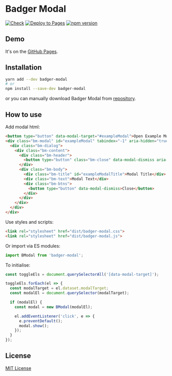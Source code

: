 # Badger Modal
[![Check](https://github.com/roma-borsuk/badger-modal/actions/workflows/check.yml/badge.svg)](https://github.com/roma-borsuk/badger-modal/actions/workflows/check.yml)
[![Deploy to Pages](https://github.com/roma-borsuk/badger-modal/actions/workflows/pages.yml/badge.svg?branch=pages)](https://roma-borsuk.github.io/badger-modal)
[![npm version](https://badge.fury.io/js/badger-modal.svg)](https://badge.fury.io/js/badger-modal)

## Demo
It's on the [GitHub Pages](https://roma-borsuk.github.io/badger-modal).

## Installation

```bash
yarn add --dev badger-modal
# or
npm install --save-dev badger-modal
```

or you can manually download Badger Modal from [repository](https://github.com/roma-borsuk/badger-modal/archive/refs/heads/main.zip).

## How to use

Add modal html:
``` html
<button type="button" data-modal-target="#exampleModal">Open Example Modal</button>
<div class="bm-modal" id="exampleModal" tabindex="-1" aria-hidden="true" aria-labelledby="exampleModalTitle">
  <div class="bm-dialog">
    <div class="bm-content">
      <div class="bm-header">
        <button type="button" class="bm-close" data-modal-dismiss aria-label="Close">Close</button>
      </div>
      <div class="bm-body">
        <div class="bm-title" id="exampleModalTitle">Modal Title</div>
        <div class="bm-text">Modal Text</div>
        <div class="bm-btns">
          <button type="button" data-modal-dismiss>Close</button>
        </div>
      </div>
    </div>
  </div>
</div>
```

Use styles and scripts:
``` html
<link rel="stylesheet" href="dist/badger-modal.css">
<link rel="stylesheet" href="dist/badger-modal.js">
```

Or import via ES modules:
``` javascript
import BModal from 'badger-modal';
```

To initialise:
``` javascript
const toggleEls = document.querySelectorAll('[data-modal-target]');

toggleEls.forEach(el => {
  const modalTarget = el.dataset.modalTarget;
  const modalEl = document.querySelector(modalTarget);

  if (modalEl) {
    const modal = new BModal(modalEl);

    el.addEventListener('click', e => {
      e.preventDefault();
      modal.show();
    });
  }
});
```

## License
[MIT License](https://en.wikipedia.org/wiki/MIT_License)
